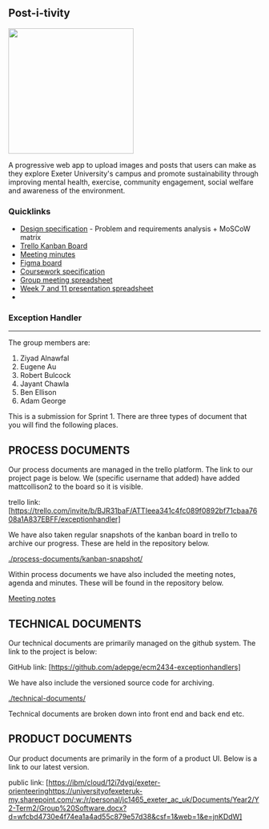 ## Post-i-tivity 
<img src= "https://cdn.discordapp.com/attachments/1203725883135885402/1210042110984851516/SmartSelect_20240222_015424_Samsung_Notes.jpg?ex=65e91e88&is=65d6a988&hm=e95f279565d36de4297d783e4605c32a0b85121320567b327850b7fc81e7dd94&" width="250px"></img>


A progressive web app to upload images and posts that users can make as they explore Exeter University's campus and promote sustainability through improving mental health, exercise, community engagement, social welfare and awareness of the environment. 

### Quicklinks

- [Design specification](https://app.capacities.io/home/463a8802-6f14-4a08-ae38-84f59633b099) - Problem and requirements analysis + MoSCoW matrix
- [Trello Kanban Board](https://trello.com/invite/b/BJR31baF/ATTIb1c6e5342ef1688706a802c27e588be71483CB5A/exceptionhandler)
- [Meeting minutes](https://docs.google.com/document/d/12DYmSQIUxew5tGOtPeQzCtYuHQSk108R6Vdqpxnqd7c/edit?usp=sharing)
- [Figma board](https://www.figma.com/file/nqrpx6RnDdkeYhZkXTt9QS/Home?type=design&node-id=0%3A1&mode=design&t=HJN6YjjbWdqIllhD-1)
- [Coursework specification](https://ele.exeter.ac.uk/pluginfile.php/1800367/mod_label/intro/ECM2434%20project-spec-2024-2.pdf)
- [Group meeting spreadsheet](https://universityofexeteruk-my.sharepoint.com/:x:/r/personal/s_oyelere_exeter_ac_uk/Documents/Associate%20Professor%20-%20Exeter/courses/Term%202/ECM2434/Week%204/ECM2434%20SEGP%20Group%20Meeting%20Bookings.xlsx?d=wa61503cbd510454d8c3277457f2f1c3f&csf=1&web=1&e=XT7wpQ&nav=MTVfezY3NkNDRkFBLTc5RjctNDFFRi05QjU3LTU3MDAxNTE0ODAwRn0)
- [Week 7 and 11 presentation spreadsheet](https://universityofexeteruk-my.sharepoint.com/:x:/r/personal/s_oyelere_exeter_ac_uk/Documents/Associate%20Professor%20-%20Exeter/courses/Term%202/ECM2434/Week%204/ECM2434%20SEGP%20Group%20Prototype%20and%20final%20presentation%20Bookings.xlsx?d=w661392c6e7aa4fdcbff1cd7409cd0a7b&csf=1&web=1&e=oNQt6A&nav=MTVfezRDNEVENzk5LUYyRDEtNEZFMS05NTQ5LUI1QUY5ODI0N0ExQX0)
- 

### Exception Handler
___

The group members are:

1. Ziyad Alnawfal
2. Eugene Au
3. Robert Bulcock
4. Jayant Chawla
5. Ben Ellison
6. Adam George


This is a submission for Sprint 1. There are three types of document that you will find the following places.

## PROCESS DOCUMENTS
Our process documents are managed in the trello platform. The link to our project page is below. We (specific username that added) have added mattcollison2 to the board so it is visible.

trello link: [https://trello.com/invite/b/BJR31baF/ATTIeea341c4fc089f0892bf71cbaa7608a1A837EBFF/exceptionhandler]

We have also taken regular snapshots of the kanban board in trello to archive our progress. These are held in the repository below.

[./process-documents/kanban-snapshot/](./process-documents/kanban-snapshot/)

Within process documents we have also included the meeting notes, agenda and minutes. These will be found in the repository below.

[Meeting notes](https://docs.google.com/document/d/12DYmSQIUxew5tGOtPeQzCtYuHQSk108R6Vdqpxnqd7c/edit?usp=sharing)


## TECHNICAL DOCUMENTS
Our technical documents are primarily managed on the github system. The link to the project is below:

GitHub link: [https://github.com/adepge/ecm2434-exceptionhandlers]

We have also include the versioned source code for archiving.

[./technical-documents/](./technical-documents/)

Technical documents are broken down into front end and back end etc.  

## PRODUCT DOCUMENTS
Our product documents are primarily in the form of a product UI. Below is a link to our latest version.

public link: [[https://ibm/cloud/12i7dvgj/exeter-orienteering](https://universityofexeteruk-my.sharepoint.com/:w:/r/personal/jc1465_exeter_ac_uk/Documents/Year2/Y2-Term2/Group%20Software.docx?d=wfcbd4730e4f74ea1a4ad55c879e57d38&csf=1&web=1&e=jnKDdW)https://universityofexeteruk-my.sharepoint.com/:w:/r/personal/jc1465_exeter_ac_uk/Documents/Year2/Y2-Term2/Group%20Software.docx?d=wfcbd4730e4f74ea1a4ad55c879e57d38&csf=1&web=1&e=jnKDdW]



